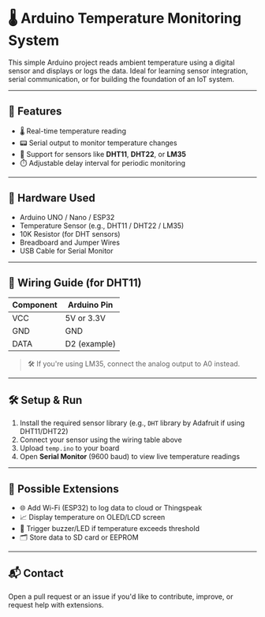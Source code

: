# 🌡️ Arduino Temperature Monitoring System

This simple Arduino project reads ambient temperature using a digital sensor and displays or logs the data. Ideal for learning sensor integration, serial communication, or for building the foundation of an IoT system.

---

## 🔧 Features

- 🌡️ Real-time temperature reading
- 📟 Serial output to monitor temperature changes
- 🧪 Support for sensors like **DHT11**, **DHT22**, or **LM35**
- ⏱️ Adjustable delay interval for periodic monitoring

---

## 🧰 Hardware Used

- Arduino UNO / Nano / ESP32  
- Temperature Sensor (e.g., DHT11 / DHT22 / LM35)  
- 10K Resistor (for DHT sensors)  
- Breadboard and Jumper Wires  
- USB Cable for Serial Monitor

---

## 📌 Wiring Guide (for DHT11)

| Component | Arduino Pin |
|----------|--------------|
| VCC      | 5V or 3.3V    |
| GND      | GND          |
| DATA     | D2 (example)  |

> 🛠 If you're using LM35, connect the analog output to A0 instead.

---

## 🛠 Setup & Run

1. Install the required sensor library (e.g., `DHT` library by Adafruit if using DHT11/DHT22)
2. Connect your sensor using the wiring table above
3. Upload `temp.ino` to your board
4. Open **Serial Monitor** (9600 baud) to view live temperature readings

---

## 🧠 Possible Extensions

- 🌐 Add Wi-Fi (ESP32) to log data to cloud or Thingspeak
- 📈 Display temperature on OLED/LCD screen
- 🔔 Trigger buzzer/LED if temperature exceeds threshold
- 🗂️ Store data to SD card or EEPROM

---

## 📬 Contact

Open a pull request or an issue if you'd like to contribute, improve, or request help with extensions.

